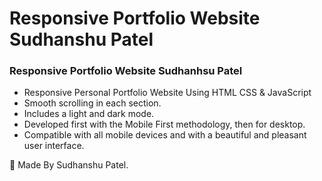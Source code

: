 # Responsive Portfolio Website Sudhanshu Patel

### Responsive Portfolio Website Sudhanhsu Patel

- Responsive Personal Portfolio Website Using HTML CSS & JavaScript
- Smooth scrolling in each section.
- Includes a light and dark mode.
- Developed first with the Mobile First methodology, then for desktop.
- Compatible with all mobile devices and with a beautiful and pleasant user interface.

💙 Made By Sudhanshu Patel.


